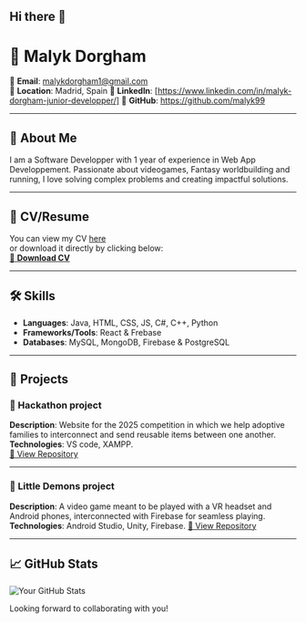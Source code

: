 ## Hi there 👋
# 💼 Malyk Dorgham


📧 **Email**: malykdorgham1@gmail.com  
📍 **Location**: Madrid, Spain
🔗 **LinkedIn**: [https://www.linkedin.com/in/malyk-dorgham-junior-developper/]
🐙 **GitHub**: https://github.com/malyk99

---

## 📝 About Me

I am a Software Developper with 1 year of experience in Web App Developpement. Passionate about videogames, Fantasy worldbuilding and running, I love solving complex problems and creating impactful solutions.

---

## 📂 CV/Resume

You can view my CV [here](https://github.com/Malyk99/malyk99/blob/main/MalykDorghamCV.pdf)  
or download it directly by clicking below:  
[📄 **Download CV**](https://github.com/Malyk99/malyk99/blob/main/MalykDorghamCV.pdf)


---

## 🛠️ Skills

- **Languages**: Java, HTML, CSS, JS, C#, C++, Python  
- **Frameworks/Tools**: React & Frebase
- **Databases**: MySQL, MongoDB, Firebase & PostgreSQL 

---

## 🌟 Projects

### 🚀 Hackathon project
**Description**: Website for the 2025 competition in which we help adoptive families to interconnect and send reusable items between one another. 
**Technologies**: VS code, XAMPP.  
[🔗 View Repository]((https://github.com/Malyk99/PolarisWeb))

---

### 🚀 Little Demons project
**Description**: A video game meant to be played with a VR headset and Android phones, interconnected with Firebase for seamless playing. 
**Technologies**: Android Studio, Unity, Firebase.
[🔗 View Repository](https://github.com/malyk99/TFGVR)

---

## 📈 GitHub Stats

![Your GitHub Stats](https://github-readme-stats.vercel.app/api?username=malyk99&show_icons=true&theme=radical)

Looking forward to collaborating with you!
